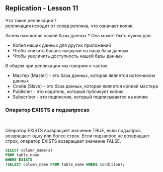 ## Replication - Lesson 11

Что такое репликация ? 
<br>
репликация исходит от слова реплика, что означает копия.

Зачем нам копия нашей базы данных ? Она может быть нужна для:
- Копия наших данных для других приложений
- Чтобы снизить баланс нагрузки на нашу базу данных
- Чтобы увеличить доступность нашей базы данных

В общем при репликации мы говорим о частях:
- Мастер (Master) - это база данных, которая является источником данных
- Слейв (Slave) - это база данных, которая является копией мастера
- Publisher - это издатель, который публикует копию
- Subscriber - это подписчик, который подписывается на копию


### Оператор EXISTS в подзапросах
<br>

Оператор EXISTS возвращает значение TRUE, если подзапрос возвращает одну или более строк. Если подзапрос не возвращает строк, оператор EXISTS возвращает значение FALSE.

```sql
SELECT column_name(s)
FROM table_name
WHERE EXISTS
(SELECT column_name FROM table_name WHERE condition);
```
